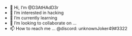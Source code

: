- 👋 Hi, I’m @D3AtHAdD3r
- 👀 I’m interested in hacking
- 🌱 I’m currently learning 
- 💞️ I’m looking to collaborate on ...
- 📫 How to reach me ... @discord: unknownJoker49#3322  

<!---
D3AtHAdD3r/D3AtHAdD3r is a ✨ special ✨ repository because its `README.md` (this file) appears on your GitHub profile.
You can click the Preview link to take a look at your changes.
--->
